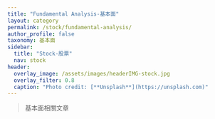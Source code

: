 ```yaml
---
title: "Fundamental Analysis-基本面"
layout: category
permalink: /stock/fundamental-analysis/
author_profile: false
taxonomy: 基本面
sidebar:
  title: "Stock-股票"
  nav: stock
header:
  overlay_image: /assets/images/headerIMG-stock.jpg
  overlay_filter: 0.8
  caption: "Photo credit: [**Unsplash**](https://unsplash.com)"
---
```


> 基本面相關文章
<!--stackedit_data:
eyJoaXN0b3J5IjpbLTkyMTkzMjQ5M119
-->